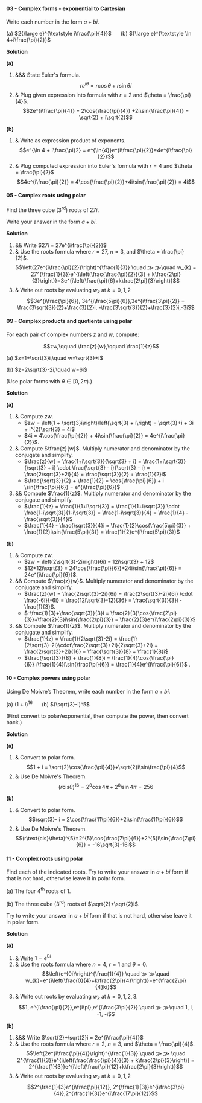 #### 03 - Complex forms - exponential to Cartesian
Write each number in the form $a+bi$.

(a) $2{\large e}^{\textstyle i\frac{\pi}{4}}$ $\quad$ (b) ${\large e}^{\textstyle \ln 4+i\frac{\pi}{2}}$

**Solution**

**(a)**
1. &&& State Euler's formula. $$re^{i\theta} = r\cos{\theta} + r\sin{\theta}i$$
2. & Plug given expression into formula with $r =2$ and $\theta = \frac{\pi}{4}$. $$2e^{i\frac{\pi}{4}} = 2\cos{\frac{\pi}{4}} +2i\sin{\frac{\pi}{4}} = \sqrt{2} + i\sqrt{2}$$

**(b)**
1. & Write as expression product of exponents. $$e^{\ln 4 + i\frac{\pi}2} = e^{\ln{4}}e^{i\frac{\pi}{2}}=4e^{i\frac{\pi}{2}}$$
2. & Plug computed expression into Euler's formula with $r = 4$ and $\theta = \frac{\pi}{2}$ $$4e^{i\frac{\pi}{2}} = 4\cos{\frac{\pi}{2}}+4i\sin{\frac{\pi}{2}} = 4i$$


#### 05 - Complex roots using polar
Find the three cube ($3^\text{rd}$) roots of $27i$.

Write your answer in the form $a+bi$.

**Solution**

1. && Write $27i = 27e^{i\frac{\pi}{2}}$
2. & Use the roots formula where $r = 27$, $n = 3$, and $\theta = \frac{\pi}{2}$. $$\left(27e^{i\frac{\pi}{2}}\right)^{\frac{1}{3}} \quad ⨠ ⨠\quad w_{k} = 27^{\frac{1}{3}}e^{i\left(\frac{\frac{\pi}{2}}{3} + k\frac{2\pi}{3}\right)}=3e^{i\left(\frac{\pi}{6}+k\frac{2\pi}{3}\right)}$$
3. & Write out roots by evaluating $w_{k}$ at $k = 0, 1, 2$ $$3e^{i\frac{\pi}{6}}, 3e^{i\frac{5\pi}{6}},3e^{i\frac{3\pi}{2}} = \frac{3\sqrt{3}}{2}+\frac{3}{2}i, -\frac{3\sqrt{3}}{2}+\frac{3}{2}i,-3i$$


#### 09 - Complex products and quotients using polar
For each pair of complex numbers $z$ and $w$, compute:

$$zw,\qquad \frac{z}{w},\qquad \frac{1}{z}$$

(a) $z=1+\sqrt{3}i,\quad w=\sqrt{3}+i$

(b) $z=2\sqrt{3}-2i,\quad w=6i$

(Use polar forms with $\theta\in[0,2\pi)$.)

**Solution**

**(a)**
1. & Compute $zw$.
    - $zw = \left(1 + \sqrt{3}i\right)\left(\sqrt{3} + i\right) = \sqrt{3}+i + 3i + i^{2}\sqrt{3} = 4i$
    - $4i = 4\cos{\frac{\pi}{2}} + 4i\sin{\frac{\pi}{2}} = 4e^{i\frac{\pi}{2}}$.
2. & Compute $\frac{z}{w}$. Multiply numerator and denominator by the conjugate and simplify.
    - $\frac{z}{w} = \frac{1+i\sqrt{3}}{\sqrt{3} + i} = \frac{1+i\sqrt{3}}{\sqrt{3} + i} \cdot \frac{\sqrt{3} - i}{\sqrt{3} - i} = \frac{2\sqrt{3}+2i}{4} = \frac{\sqrt{3}}{2} + \frac{1}{2}i$
    - $\frac{\sqrt{3}}{2} + \frac{1}{2} = \cos{\frac{\pi}{6}} + i \sin{\frac{\pi}{6}} = e^{i\frac{\pi}{6}}$ 
3. && Compute $\frac{1}{z}$. Multiply numerator and denominator by the conjugate and simplify.
    - $\frac{1}{z} = \frac{1}{1+i\sqrt{3}} = \frac{1}{1+i\sqrt{3}} \cdot \frac{1-i\sqrt{3}}{1-i\sqrt{3}} = \frac{1-i\sqrt{3}}{4} = \frac{1}{4} - \frac{\sqrt{3}}{4}i$ 
    - $\frac{1}{4} - \frac{\sqrt{3}}{4}i = \frac{1}{2}\cos{\frac{5\pi}{3}} + \frac{1}{2}i\sin{\frac{5\pi}{3}} = \frac{1}{2}e^{i\frac{5\pi}{3}}$ 

**(b)**
1. & Compute $zw$.
    - $zw = \left(2\sqrt{3}-2i\right)(6i) = 12i\sqrt{3} + 12$
    - $12+12i\sqrt{3} = 24\cos{\frac{\pi}{6}}+24i\sin{\frac{\pi}{6}} = 24e^{i\frac{\pi}{6}}$.
2. && Compute $\frac{z}{w}$. Multiply numerator and denominator by the conjugate and simplify.
    - $\frac{z}{w} = \frac{2\sqrt{3}-2i}{6i} = \frac{2\sqrt{3}-2i}{6i} \cdot \frac{-6i}{-6i} = \frac{12i\sqrt{3}-12}{36} = \frac{\sqrt{3}}{3}i - \frac{1}{3}$.
    - $-\frac{1}{3}+\frac{\sqrt{3}}{3}i = \frac{2}{3}\cos{\frac{2\pi}{3}}+\frac{2}{3}i\sin{\frac{2\pi}{3}} = \frac{2}{3}e^{i\frac{2\pi}{3}}$
3. && Compute $\frac{1}{z}$. Multiply numerator and denominator by the conjugate and simplify.
    - $\frac{1}{z} = \frac{1}{2\sqrt{3}-2i} = \frac{1}{2\sqrt{3}-2i}\cdot\frac{2\sqrt{3}+2i}{2\sqrt{3}+2i} = \frac{2\sqrt{3}+2i}{16} = \frac{\sqrt{3}}{8} + \frac{1}{8}i$
    - $\frac{\sqrt{3}}{8} + \frac{1}{8}i = \frac{1}{4}\cos{\frac{\pi}{6}}+\frac{1}{4}i\sin{\frac{\pi}{6}} = \frac{1}{4}e^{i\frac{\pi}{6}}$ .


#### 10 - Complex powers using polar
Using De Moivre’s Theorem, write each number in the form $a+bi$.

(a) $(1+i)^{16}$ $\quad$ (b) $(\sqrt{3}-i)^5$

(First convert to polar/exponential, then compute the power, then convert back.)

**Solution**

**(a)**
1. & Convert to polar form. $$1 + i = \sqrt{2}\cos{\frac{\pi}{4}}+\sqrt{2}i\sin\frac{\pi}{4}$$
2. & Use De Moivre's Theorem. $$(r\text{cis}\theta)^{16} = 2^{8}\cos{4\pi}+2^{8}i\sin{4\pi} = 256$$

**(b)**
1. & Convert to polar form. $$\sqrt{3}- i = 2\cos{\frac{11\pi}{6}}+2i\sin{\frac{11\pi}{6}}$$
2. & Use De Moivre's Theorem. $$(r\text{cis}\theta)^{5}=2^{5}\cos{\frac{7\pi}{6}}+2^{5}i\sin{\frac{7\pi}{6}} = -16\sqrt{3}-16i$$


#### 11 - Complex roots using polar
Find each of the indicated roots. Try to write your answer in $a + bi$ form if that is not hard, otherwise leave it in polar form.

(a) The four $4^\text{th}$ roots of $1$.

(b) The three cube ($3^\text{rd}$) roots of $\sqrt{2}+\sqrt{2}i$.

Try to write your answer in $a+bi$ form if that is not hard, otherwise leave it in polar form.


**Solution**

**(a)**
1. & Write $1 = e^{0i}$
2. & Use the roots formula where $n = 4,$ $r = 1$ and $\theta = 0$.  $$\left(e^{0i}\right)^{\frac{1}{4}} \quad ⨠ ⨠\quad w_{k}=e^{i\left(\frac{0}{4}+k\frac{2\pi}{4}\right)}=e^{\frac{2\pi}{4}ki}$$
3. & Write out roots by evaluating $w_{k}$ at $k = 0, 1, 2, 3$. $$1, e^{i\frac{\pi}{2}},e^{i\pi},e^{i\frac{3\pi}{2}} \quad ⨠ ⨠\quad 1, i, -1, -i$$

**(b)**
1. &&& Write $\sqrt{2}+\sqrt{2}i = 2e^{i\frac{\pi}{4}}$
2. & Use the roots formula where $r = 2$, $n = 3$, and $\theta = \frac{\pi}{4}$. $$\left(2e^{i\frac{\pi}{4}}\right)^{\frac{1}{3}} \quad ⨠ ⨠ \quad 2^{\frac{1}{3}}e^{i\left(\frac{\frac{\pi}{4}}{3} + k\frac{2\pi}{3}\right)} = 2^{\frac{1}{3}}e^{i\left(\frac{\pi}{12}+k\frac{2\pi}{3}\right)}$$
3. & Write out roots by evaluating $w_{k}$ at $k = 0, 1, 2$ $$2^\frac{1}{3}e^{i\frac{\pi}{12}}, 2^{\frac{1}{3}}e^{i\frac{3\pi}{4}},2^{\frac{1}{3}}e^{i\frac{17\pi}{12}}$$

